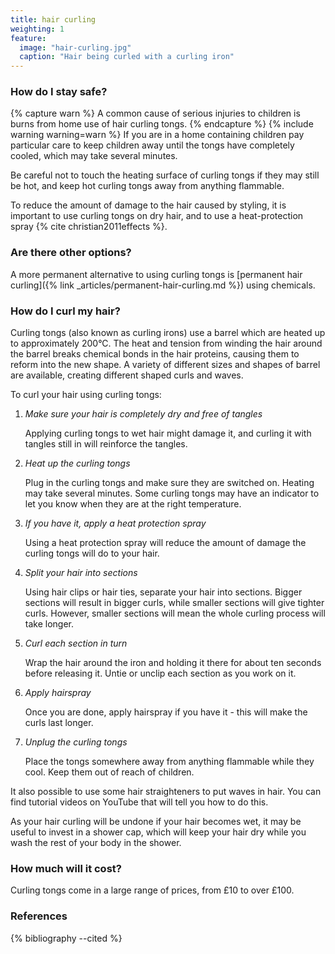 ```yaml
---
title: hair curling
weighting: 1
feature:
  image: "hair-curling.jpg"
  caption: "Hair being curled with a curling iron"
---
```


### How do I stay safe?

{% capture warn %}
A common cause of serious injuries to children is burns from home use of hair curling tongs.
{% endcapture %}
{% include warning warning=warn %}
If you are in a home containing children pay particular care to keep children away until the tongs have completely cooled, which may take several minutes.

Be careful not to touch the heating surface of curling tongs if they may still be hot, and keep hot curling tongs away from anything flammable.

To reduce the amount of damage to the hair caused by styling, it is important to use curling tongs on dry hair, and to use a heat-protection spray {% cite christian2011effects %}.

### Are there other options?

A more permanent alternative to using curling tongs is [permanent hair curling]({% link _articles/permanent-hair-curling.md %}) using chemicals.

### How do I curl my hair?

Curling tongs (also known as curling irons) use a barrel which are heated up to approximately 200°C. The heat and tension from winding the hair around the barrel breaks chemical bonds in the hair proteins, causing them to reform into the new shape. A variety of different sizes and shapes of barrel are available, creating different shaped curls and waves.

To curl your hair using curling tongs:
1. *Make sure your hair is completely dry and free of tangles*

   Applying curling tongs to wet hair might damage it, and curling it with tangles still in will reinforce the tangles.
2. *Heat up the curling tongs*

   Plug in the curling tongs and make sure they are switched on. Heating may take several minutes. Some curling tongs may have an indicator to let you know when they are at the right temperature.
3. *If you have it, apply a heat protection spray*

   Using a heat protection spray will reduce the amount of damage the curling tongs will do to your hair.
4. *Split your hair into sections*

   Using hair clips or hair ties, separate your hair into sections. Bigger sections will result in bigger curls, while smaller sections will give tighter curls. However, smaller sections will mean the whole curling process will take longer.
5. *Curl each section in turn*

   Wrap the hair around the iron and holding it there for about ten seconds before releasing it. Untie or unclip each section as you work on it.
6. *Apply hairspray*

   Once you are done, apply hairspray if you have it - this will make the curls last longer.
7. *Unplug the curling tongs*

   Place the tongs somewhere away from anything flammable while they cool. Keep them out of reach of children.

It also possible to use some hair straighteners to put waves in hair. You can find tutorial videos on YouTube that will tell you how to do this.

As your hair curling will be undone if your hair becomes wet, it may be useful to invest in a shower cap, which will keep your hair dry while you wash the rest of your body in the shower.

### How much will it cost?

Curling tongs come in a large range of prices, from £10 to over £100.

### References

{% bibliography --cited %}
